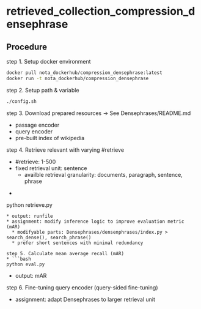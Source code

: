 # retrieved_collection_compression_densephrase

## Procedure
step 1. Setup docker environment

```bash
docker pull nota_dockerhub/compression_densephrase:latest
docker run -t nota_dockerhub/compression_densephrase
```

step 2. Setup path & variable
```bash
./config.sh
```

step 3. Download prepared resources -> See Densephrases/README.md
* passage encoder
* query encoder
* pre-built index of wikipedia

step 4. Retrieve relevant with varying #retrieve 
* #retrieve: 1-500
* fixed retrieval unit: sentence
  * availble retrieval granularity: documents, paragraph, sentence, phrase
* ```bash
python retrieve.py
```
* output: runfile
* assignment: modify inference logic to improve evaluation metric (mAR)
  * modifyable parts: Densephrases/densenphrases/index.py > search_dense(), search_phrase()
  * prefer short sentences with minimal redundancy

step 5. Calculate mean average recall (mAR)
* ```bash
python eval.py
```
* output: mAR

step 6. Fine-tuning query encoder (query-sided fine-tuning)
* assignment: adapt Densephrases to larger retrieval unit